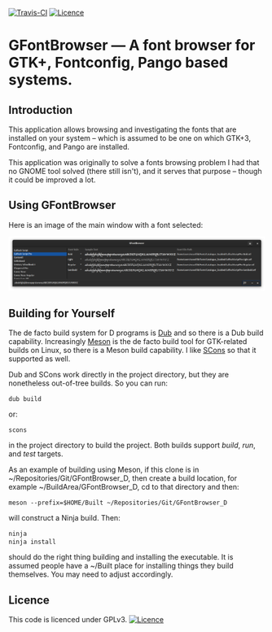 [![Travis-CI](https://travis-ci.org/russel/GFontBrowser_D.svg?branch=master)](https://travis-ci.org/russel/GFontBrowser)
[![Licence](https://img.shields.io/badge/license-GPL_3-green.svg)](https://www.gnu.org/licenses/gpl-3.0.txt)

# GFontBrowser — A font browser for GTK+, Fontconfig, Pango based systems.

## Introduction

This application allows browsing and investigating the fonts that are installed on your system – which is
assumed to be one on which GTK+3, Fontconfig, and Pango are installed.

This application was originally to solve a fonts browsing problem I had that no GNOME tool solved (there
still isn't), and it serves that purpose – though it could be improved a lot.

## Using GFontBrowser

Here is an image of the main window with a font selected:

![Main window with typeface selected](data/screenshots/main_only.png)

## Building for Yourself

The de facto build system for D programs is [Dub](https://github.com/dlang/dub) and so there is a Dub build
capability. Increasingly [Meson](http://mesonbuild.com/) is the de facto build tool for GTK-related builds
on Linux, so there is a Meson build capability. I like [SCons](https://www.scons.org/) so that it supported
as well.

Dub and SCons work directly in the project directory, but they are nonetheless out-of-tree builds. So you
can run:

    dub build

or:

    scons

in the project directory to build the project. Both builds support _build_, _run_, and _test_ targets.

As an example of building using Meson, if this clone is in ~/Repositories/Git/GFontBrowser\_D,
then create a build location, for example ~/BuildArea/GFontBrowser\_D, cd to that directory and then:

    meson --prefix=$HOME/Built ~/Repositories/Git/GFontBrowser_D

will construct a Ninja build. Then:

    ninja
    ninja install

should do the right thing building and installing the executable. It is assumed people have a ~/Built place
for installing things they build themselves. You may need to adjust accordingly.

## Licence

This code is licenced under GPLv3. [![Licence](https://img.shields.io/badge/license-GPL_3-green.svg)](https://www.gnu.org/licenses/gpl-3.0.txt)

